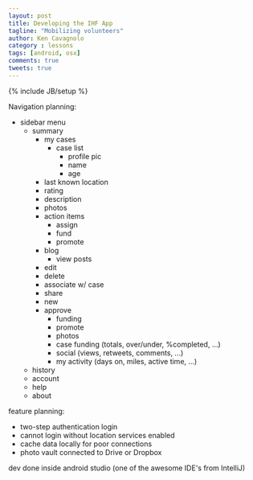 ```yaml
---
layout: post
title: Developing the IHF App
tagline: "Mobilizing volunteers"
author: Ken Cavagnolo
category : lessons
tags: [android, osx]
comments: true
tweets: true
---
```


{% include JB/setup %}

<div class="blurb">

Navigation planning:
* sidebar menu
  * summary
      * my cases
      	* case list
      	  * profile pic
      	  * name
      	  * age
	  * last known location
	  * rating
	  * description
	  * photos
	  * action items
	    * assign
	    * fund
	    * promote
      * blog
      	* view posts
	  * edit
	  * delete
	  * associate w/ case
	  * share
	* new
	* approve
      	* funding
      	* promote
      * photos
      * case funding (totals, over/under, %completed, ...)
      * social (views, retweets, comments, ...)
      * my activity (days on, miles, active time, ...)
  * history
  * account
  * help
  * about

feature planning:
* two-step authentication login
* cannot login without location services enabled
* cache data locally for poor connections
* photo vault connected to Drive or Dropbox

dev done inside android studio (one of the awesome IDE's from IntelliJ)

</div>